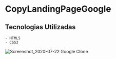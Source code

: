 # CopyLandingPageGoogle

## Tecnologias Utilizadas
	- HTML5
	- CSS3

![Screenshot_2020-07-22 Google Clone](https://user-images.githubusercontent.com/19199367/88201473-ba8d9d80-cc04-11ea-979b-38262d595820.png)
